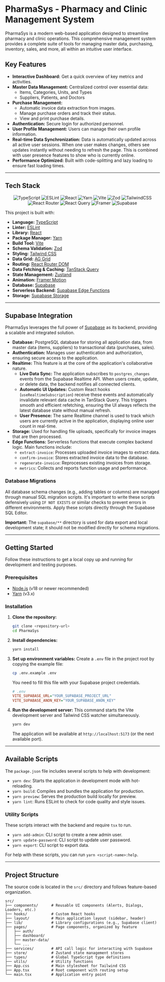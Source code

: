 # PharmaSys - Pharmacy and Clinic Management System

PharmaSys is a modern web-based application designed to streamline pharmacy and clinic operations. This comprehensive management system provides a complete suite of tools for managing master data, purchasing, inventory, sales, and more, all within an intuitive user interface.

## Key Features

-   **Interactive Dashboard:** Get a quick overview of key metrics and activities.
-   **Master Data Management:** Centralized control over essential data:
    -   Items, Categories, Units, and Types
    -   Suppliers, Patients, and Doctors
-   **Purchase Management:**
    -   Automatic invoice data extraction from images.
    -   Manage purchase orders and track their status.
    -   View and print purchase details.
-   **Authentication:** Secure login for authorized personnel.
-   **User Profile Management:** Users can manage their own profile information.
-   **Real-time Data Synchronization:** Data is automatically updated across all active user sessions. When one user makes changes, others see updates instantly without needing to refresh the page. This is combined with user presence features to show who is currently online.
-   **Performance Optimized:** Built with code-splitting and lazy loading to ensure fast loading times.
---

## Tech Stack

<div align="center">

![TypeScript](https://img.shields.io/badge/typescript-%23007ACC.svg?style=for-the-badge&logo=typescript&logoColor=white)
![ESLint](https://img.shields.io/badge/ESLint-4B3263?style=for-the-badge&logo=eslint&logoColor=white)
![React](https://img.shields.io/badge/react-%2320232a.svg?style=for-the-badge&logo=react&logoColor=%2361DAFB)
![Yarn](https://img.shields.io/badge/yarn-%232C8EBB.svg?style=for-the-badge&logo=yarn&logoColor=white)
![Vite](https://img.shields.io/badge/vite-%23646CFF.svg?style=for-the-badge&logo=vite&logoColor=white)
![Zod](https://img.shields.io/badge/zod-%233068b7.svg?style=for-the-badge&logo=zod&logoColor=white)
![TailwindCSS](https://img.shields.io/badge/tailwindcss-%2338B2AC.svg?style=for-the-badge&logo=tailwind-css&logoColor=white)
![React Router](https://img.shields.io/badge/React_Router-CA4245?style=for-the-badge&logo=react-router&logoColor=white)
![React Query](https://img.shields.io/badge/-React%20Query-FF4154?style=for-the-badge&logo=react%20query&logoColor=white)
![Framer](https://img.shields.io/badge/Framer-black?style=for-the-badge&logo=framer&logoColor=blue)
![Supabase](https://img.shields.io/badge/Supabase-3ECF8E?style=for-the-badge&logo=supabase&logoColor=white)

</div>

This project is built with:

-   **Language:** [TypeScript](https://www.typescriptlang.org/)
-   **Linter:** [ESLint](https://eslint.org/)
-   **Library:** [React](https://react.dev/)
-   **Package Manager:** [Yarn](https://www.yarnpkg.com/)
-   **Build Tool:** [Vite](https://vitejs.dev/)
-   **Schema Validation:** [Zod](https://zod.dev/)
-   **Styling:** [Tailwind CSS](https://tailwindcss.com/)
-   **Data Grid:** [AG Grid](https://ag-grid.com/)
-   **Routing:** [React Router DOM](https://reactrouter.com/)
-   **Data Fetching & Caching:** [TanStack Query](https://tanstack.com/query/latest)
-   **State Management:** [Zustand](https://zustand-demo.pmnd.rs/)
-   **Animation:** [Framer Motion](https://www.framer.com/motion/)
-   **Database:** [Supabase](https://supabase.com/database)
-   **Serverless Backend:** [Supabase Edge Functions](https://supabase.com/edge-functions)
-   **Storage:** [Supabase Storage](https://supabase.com/storage)

---

## Supabase Integration

PharmaSys leverages the full power of [Supabase](https://supabase.com/) as its backend, providing a scalable and integrated solution.

-   **Database:** PostgreSQL database for storing all application data, from master data (items, suppliers) to transactional data (purchases, sales).
-   **Authentication:** Manages user authentication and authorization, ensuring secure access to the application.
-   **Realtime:** This feature is at the core of the application's collaborative nature.
    -   **Live Data Sync:** The application subscribes to `postgres_changes` events from the Supabase Realtime API. When users create, update, or delete data, the backend notifies all connected clients.
    -   **Automatic UI Updates:** Custom React hooks (`useRealtimeSubscription`) receive these events and automatically invalidate relevant data cache in TanStack Query. This triggers smooth and efficient refetching, ensuring the UI always reflects the latest database state without manual refresh.
    -   **User Presence:** The same Realtime channel is used to track which users are currently active in the application, displaying online user count in real-time.
-   **Storage:** Used for handling file uploads, specifically for invoice images that are then processed.
-   **Edge Functions:** Serverless functions that execute complex backend logic. Main functions include:
    -   `extract-invoice`: Processes uploaded invoice images to extract data.
    -   `confirm-invoice`: Stores extracted invoice data to the database.
    -   `regenerate-invoice`: Reprocesses existing invoices from storage.
    -   `metrics`: Collects and reports function usage and performance.

### Database Migrations

All database schema changes (e.g., adding tables or columns) are managed through manual SQL migration scripts. It's important to write these scripts defensively using `IF NOT EXISTS` or similar checks to prevent errors in different environments. Apply these scripts directly through the Supabase SQL Editor.

**Important:** The `supabase/**` directory is used for data export and local development state; it should not be modified directly for schema migrations.

---

## Getting Started

Follow these instructions to get a local copy up and running for development and testing purposes.

### Prerequisites

-   [Node.js](https://nodejs.org/) (v18 or newer recommended)
-   [Yarn](https://yarnpkg.com/) (v3.x)

### Installation

1.  **Clone the repository:**
    ```sh
    git clone <repository-url>
    cd PharmaSys
    ```

2.  **Install dependencies:**
    ```sh
    yarn install
    ```

3.  **Set up environment variables:**
    Create a `.env` file in the project root by copying the example file:
    ```sh
    cp .env.example .env
    ```
    You need to fill this file with your Supabase project credentials.
    ```ini
    # .env
    VITE_SUPABASE_URL="YOUR_SUPABASE_PROJECT_URL"
    VITE_SUPABASE_ANON_KEY="YOUR_SUPABASE_ANON_KEY"
    ```

4.  **Run the development server:**
    This command starts the Vite development server and Tailwind CSS watcher simultaneously.
    ```sh
    yarn dev
    ```
    The application will be available at `http://localhost:5173` (or the next available port).

---

## Available Scripts

The `package.json` file includes several scripts to help with development:

-   `yarn dev`: Starts the application in development mode with hot-reloading.
-   `yarn build`: Compiles and bundles the application for production.
-   `yarn preview`: Serves the production build locally for preview.
-   `yarn lint`: Runs ESLint to check for code quality and style issues.

### Utility Scripts

These scripts interact with the backend and require `tsx` to run.

-   `yarn add-admin`: CLI script to create a new admin user.
-   `yarn update-password`: CLI script to update user password.
-   `yarn export`: CLI script to export data.

For help with these scripts, you can run `yarn <script-name>:help`.

---

## Project Structure

The source code is located in the `src/` directory and follows feature-based organization.

```
src/
├── components/      # Reusable UI components (Alerts, Dialogs, Loaders, etc.)
├── hooks/           # Custom React hooks
├── layout/          # Main application layout (sidebar, header)
├── lib/             # Library configurations (e.g., Supabase client)
├── pages/           # Page components, organized by feature
│   ├── auth/
│   ├── dashboard/
│   ├── master-data/
│   └── ...
├── services/        # API call logic for interacting with Supabase
├── store/           # Zustand state management stores
├── types/           # Global TypeScript type definitions
├── utils/           # Utility functions
├── App.css          # Main stylesheet for Tailwind CSS
├── App.tsx          # Root component with routing setup
└── main.tsx         # Application entry point
```
